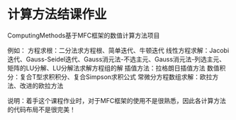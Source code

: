 # 计算方法结课作业

ComputingMethods基于MFC框架的数值计算方法项目

例如：
  方程求根：二分法求方程根、简单迭代、牛顿迭代
  线性方程求解：Jacobi迭代、Gauss-Seidel迭代、Gauss消元法-不选主元、Gauss消元法-列选主元、矩阵的LU分解、LU分解法求解方程组的解
  插值方法：拉格朗日插值方法
  数值积分：复合T型求积积分、复合Simpson求积公式
  常微分方程数组求解：欧拉方法、改进的欧拉方法
  

说明：着手这个课程作业时，对于MFC框架的使用不是很熟悉，因此各计算方法的代码布局不是很完美！
